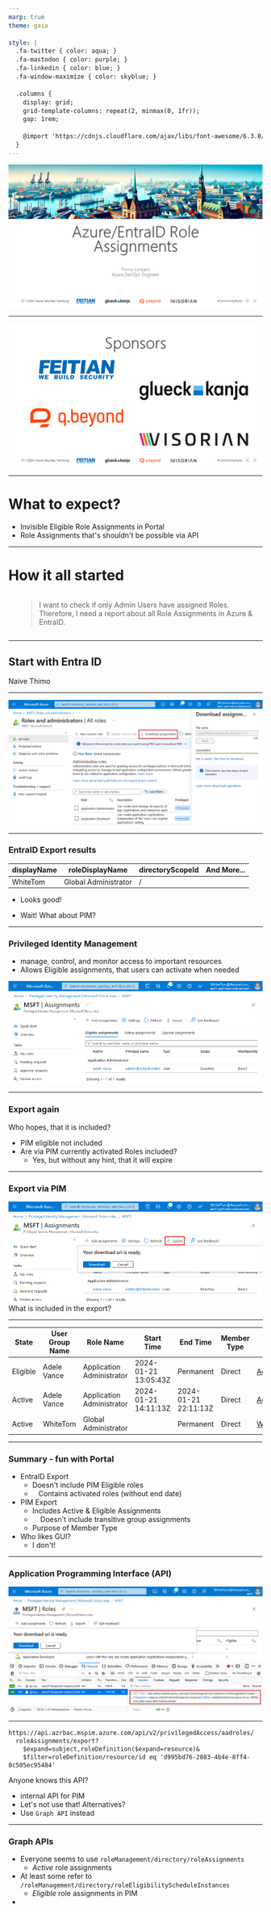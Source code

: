 ```yaml
---
marp: true
theme: gaia

style: |
  .fa-twitter { color: aqua; }
  .fa-mastodon { color: purple; }
  .fa-linkedin { color: blue; }
  .fa-window-maximize { color: skyblue; }

  .columns {
    display: grid;
    grid-template-columns: repeat(2, minmax(0, 1fr));
    gap: 1rem;

    @import 'https://cdnjs.cloudflare.com/ajax/libs/font-awesome/6.3.0/css/all.min.css'
  }
---
```


![bg](./slides/1_title.PNG)

---

![bg](./slides/2_Sponsors.PNG)

---

# What to expect?

- Invisible Eligible Role Assignments in Portal
- Role Assignments that's shouldn't be possible via API

---

# How it all started

<div class="columns">
<div>
<i class="fa-solid fa-person-circle-question fa-10x"></i>
</div>
<div>

> I want to check if only Admin Users have assigned Roles. Therefore, I need a report about all Role Assignments in Azure & EntraID.

 </div>
</div>

---

## Start with Entra ID

<!-- Should be easy enough shouldn't it? Let's start with EntraID -->
<!-- I remember, there is a Button in EntraID -->

<i class="fa-solid fa-lightbulb fa-10x"></i>

Naive Thimo

---

![bg fit](./images/Entra-Portal-Export.png)

---

### EntraID Export results

| displayName               | roleDisplayName      | directoryScopeId | And More... |
|---------------------------------|----------------------|------------------|-------------|
| WhiteTom | Global Administrator | /                |             |

- <i class="fa-solid fa-check"></i> Looks good!

* <i class="fa-solid fa-pause"></i> Wait! What about PIM?

---

### Privileged Identity Management

- manage, control, and monitor access to important resources
- Allows Eligible assignments, that users can activate when needed

![](./images/Entra-PIM-Portal.png)

---

### Export again

Who hopes, that it is included?

* <i class="fa-solid fa-xmark"></i> PIM eligible not included
* Are via PIM currently activated Roles included?
  * <i class="fa-solid fa-exclamation"></i> Yes, but without any hint, that it will expire

---

<!-- But we saw another Button, does it work? -->

### Export via PIM

![w:1150](./images/Entra-PIM-Porta-Export.png)
What is included in the export?

---

| State | User Group Name | Role Name                 | Start Time           | End Time             | Member Type | Email                           | PrincipalName                   |
|------------------|-----------------|---------------------------|----------------------|----------------------|-------------|---------------------------------|---------------------------------|
| Eligible         | Adele Vance     | Application Administrator | 2024-01-21 13:05:43Z | Permanent            | Direct      | AdeleV@4wtywh.onmicrosoft.com   | AdeleV@4wtywh.onmicrosoft.com   |
| Active           | Adele Vance   | Application Administrator     | 2024-01-21 14:11:13Z | 2024-01-21 22:11:13Z | Direct      | AdeleV@4wtywh.onmicrosoft.com   | AdeleV@4wtywh.onmicrosoft.com   |
| Active           | WhiteTom        | Global Administrator      |                      | Permanent            | Direct      | WhiteTom@4wtywh.onmicrosoft.com | WhiteTom@4wtywh.onmicrosoft.com |

---

### Summary - fun with Portal

* EntraID Export
  * <i class="fa-solid fa-xmark"></i> Doesn't include PIM Eligible roles
  * &nbsp;<i class="fa-solid fa-exclamation"></i>&nbsp; Contains activated roles (without end date)
* PIM Export
  * <i class="fa-solid fa-check"></i> Includes Active & Eligible Assignments
  * &nbsp; <i class="fa-solid fa-exclamation"></i>&nbsp; Doesn't include transitive group assignments
  * <i class="fa-regular fa-circle-question"></i> Purpose of Member Type
* Who likes GUI?
  * <i class="fa-regular fa-face-angry"></i> I don't!

---

### Application Programming Interface (API)

![](./images/Entra-PIM-API-Export.png)

---

```
https://api.azrbac.mspim.azure.com/api/v2/privilegedAccess/aadroles/
  roleAssignments/export?
    $expand=subject,roleDefinition($expand=resource)&
    $filter=roleDefinition/resource/id eq 'd995bd76-2883-4b4e-8ff4-0c505ec95484'
```

<!-- ResourceID is just the TenantID -->

Anyone knows this API?

* internal API for PIM
* Let's not use that! Alternatives?
* Use `Graph API` instead

---

### Graph APIs

- Everyone seems to use `roleManagement/directory/roleAssignments`
  - *Active* role assignments
- At least some refer to `/roleManagement/directory/roleEligibilityScheduleInstances`
  - *Eligible* role assignments in PIM
- 